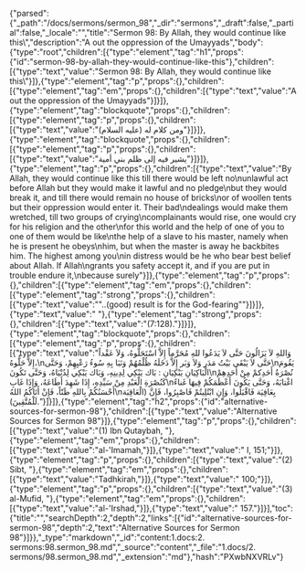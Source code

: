 {"parsed":{"_path":"/docs/sermons/sermon_98","_dir":"sermons","_draft":false,"_partial":false,"_locale":"","title":"Sermon 98:  By Allah, they would continue like this\\","description":"A out the oppression of the Umayyads","body":{"type":"root","children":[{"type":"element","tag":"h1","props":{"id":"sermon-98-by-allah-they-would-continue-like-this"},"children":[{"type":"text","value":"Sermon 98:  By Allah, they would continue like this\\"}]},{"type":"element","tag":"p","props":{},"children":[{"type":"element","tag":"em","props":{},"children":[{"type":"text","value":"A out the oppression of the Umayyads"}]}]},{"type":"element","tag":"blockquote","props":{},"children":[{"type":"element","tag":"p","props":{},"children":[{"type":"text","value":"ومن كلام له (عليه السلام)"}]}]},{"type":"element","tag":"blockquote","props":{},"children":[{"type":"element","tag":"p","props":{},"children":[{"type":"text","value":"يشير فيه إلى ظلم بني أمية"}]}]},{"type":"element","tag":"p","props":{},"children":[{"type":"text","value":"By Allah, they would continue like this till there would be left no\nunlawful act before Allah but they would make it lawful and no pledge\nbut they would break it, and till there would remain no house of bricks\nor of woollen tents but their oppression would enter it. Their bad\ndealings would make them wretched, till two groups of crying\ncomplainants would rise, one would cry for his religion and the other\nfor this world and the help of one of you to one of them would be like\nthe help of a slave to his master, namely when he is present he obeys\nhim, but when the master is away he backbites him. The highest among you\nin distress would be he who bear best belief about Allah. If Allah\ngrants you safety accept it, and if you are put in trouble endure it,\nbecause surely"}]},{"type":"element","tag":"p","props":{},"children":[{"type":"element","tag":"em","props":{},"children":[{"type":"element","tag":"strong","props":{},"children":[{"type":"text","value":"\"..(good) result is for the God-fearing\""}]}]},{"type":"text","value":" "},{"type":"element","tag":"strong","props":{},"children":[{"type":"text","value":"(7:128)."}]}]},{"type":"element","tag":"blockquote","props":{},"children":[{"type":"element","tag":"p","props":{},"children":[{"type":"text","value":"وَاللهِ لاَ يَزَالُونَ حَتَّى لاَ يَدَعُوا للهِ مُحَرَّماً إِلاَّ اسْتَحَلُّوهُ، وَلاَ عَقْداً إِلاَّ حَلُّوهُ،\nحَتَّى لاَ يَبْقَى بَيْتُ مَدَر وَلاَ وَبَر إِلاَّ دَخَلَهُ ظُلْمُهُمْ وَنَبَا بِهِ سُوءُ رَعْيِهِمْ، وَحَتَّى\nيَقُومَ الْبَاكِيَانِ يَبْكِيَانِ : بَاك يَبْكِي لِدِينِهِ، وَبَاك يَبْكِي لِدُنْيَاهُ، وَحَتَّى تَكُونَ\nنُصْرَةُ أَحَدِكمْ مِنْ أَحَدِهِمْ كَنُصْرَةِ الْعَبْدِ مِنْ سَيِّدِهِ، إِذَا شَهِدَ أَطَاعَهُ، وَإِذَا غَابِ\nاغْتابَهُ، وَحَتَّى يَكُونَ أَعْظَمَكُمْ فِيهَا غَناءً أَحْسَنُكُمْ بِاللهِ ظَنّاً، فَإِنْ أَتَاكُمُ اللهُ\nبِعَافِيَة فَاقْبَلُوا، وَإِنِ ابْتُلِيتُمْ فَاصْبِرُوا، فَإِنَّ (الْعَاقِبَة لَلْمُتَّقِينَ)."}]}]},{"type":"element","tag":"h2","props":{"id":"alternative-sources-for-sermon-98"},"children":[{"type":"text","value":"Alternative Sources for Sermon 98"}]},{"type":"element","tag":"p","props":{},"children":[{"type":"text","value":"(1) Ibn Qutaybah, "},{"type":"element","tag":"em","props":{},"children":[{"type":"text","value":"al-'Imamah,"}]},{"type":"text","value":" I, 151;"}]},{"type":"element","tag":"p","props":{},"children":[{"type":"text","value":"(2) Sibt, "},{"type":"element","tag":"em","props":{},"children":[{"type":"text","value":"Tadhkirah,"}]},{"type":"text","value":" 100;"}]},{"type":"element","tag":"p","props":{},"children":[{"type":"text","value":"(3) al-Mufid, "},{"type":"element","tag":"em","props":{},"children":[{"type":"text","value":"al-'Irshad,"}]},{"type":"text","value":" 157."}]}],"toc":{"title":"","searchDepth":2,"depth":2,"links":[{"id":"alternative-sources-for-sermon-98","depth":2,"text":"Alternative Sources for Sermon 98"}]}},"_type":"markdown","_id":"content:1.docs:2. sermons:98.sermon_98.md","_source":"content","_file":"1.docs/2. sermons/98.sermon_98.md","_extension":"md"},"hash":"PXwbNXVRLv"}